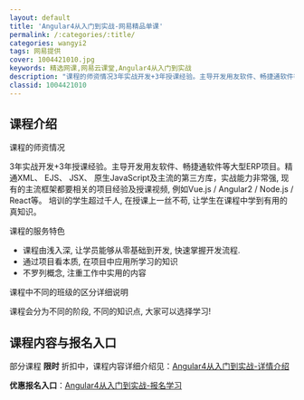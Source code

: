 ```yaml
---
layout: default
title: 'Angular4从入门到实战-网易精品单课'
permalink: /:categories/:title/
categories: wangyi2
tags: 网易提供
cover: 1004421010.jpg
keywords: 精选网课,网易云课堂,Angular4从入门到实战
description: "课程的师资情况3年实战开发+3年授课经验。主导开发用友软件、畅捷通软件等大型ERP项目。精通XML、EJS、JSX、原生JavaScript及主流的第三方库，实战能力非常强,现有的主流框架都"
classid: 1004421010
---
```


## 课程介绍

课程的师资情况   

   3年实战开发+3年授课经验。主导开发用友软件、畅捷通软件等大型ERP项目。精通XML、 EJS、 JSX、 原生JavaScript及主流的第三方库，实战能力非常强, 现有的主流框架都要相关的项目经验及授课视频, 例如Vue.js / Angular2 / Node.js / React等。 培训的学生超过千人, 在授课上一丝不苟, 让学生在课程中学到有用的真知识。   


课程的服务特色   

   - 课程由浅入深, 让学员能够从零基础到开发, 快速掌握开发流程.    
   - 通过项目看本质, 在项目中应用所学习的知识   
   - 不罗列概念, 注重工作中实用的内容   


课程中不同的班级的区分详细说明   

   课程会分为不同的阶段, 不同的知识点, 大家可以选择学习!

## 课程内容与报名入口

部分课程 **限时** 折扣中，课程内容详细介绍见：[Angular4从入门到实战-详情介绍](https://study.163.com/course/introduction/1004421010.htm?share=1&shareId=1025206652&utm_campaign=share&utm_medium=iphoneShare&utm_source=&utm_u=1025206652)

**优惠报名入口**：[Angular4从入门到实战-报名学习](https://study.163.com/course/introduction/1004421010.htm?share=1&shareId=1025206652&utm_campaign=share&utm_medium=iphoneShare&utm_source=&utm_u=1025206652)

